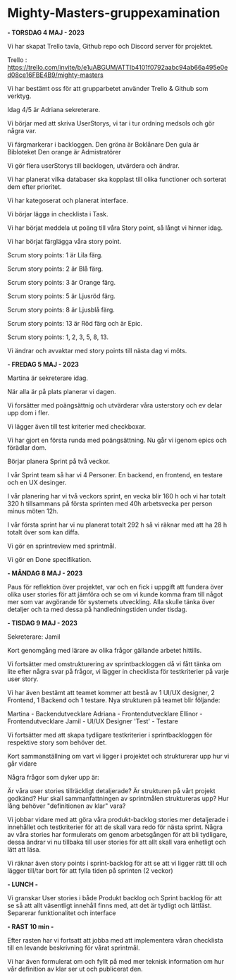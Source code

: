 
# Mighty-Masters-gruppexamination

**- TORSDAG 4 MAJ - 2023**

Vi har skapat Trello tavla, Github repo och Discord server för projektet.

Trello : https://trello.com/invite/b/e1uABGUM/ATTIb4101f0792aabc94ab66a495e0ed08ce16FBE4B9/mighty-masters

Vi har bestämt oss för att grupparbetet använder Trello & Github som verktyg.

Idag 4/5 är Adriana sekreterare. 

Vi börjar med att skriva UserStorys, vi tar i tur ordning medsols och gör några var.

Vi färgmarkerar i backloggen.
Den gröna är Boklånare 
Den gula är Bibloteket
Den orange är Admistratörer

Vi gör flera userStorys till backlogen, utvärdera och ändrar.

Vi har planerat vilka databaser ska kopplast till olika functioner och sorterat dem efter prioritet.

Vi har kategoserat och planerat interface.

Vi börjar lägga in checklista i Task.

Vi har börjat meddela ut poäng till våra Story point, så långt vi hinner idag.

Vi har börjat färglägga våra story point. 

Scrum story points: 1 är Lila färg.

Scrum story points: 2 är Blå färg.

Scrum story points: 3 är Orange färg.

Scrum story points: 5 är Ljusröd färg.

Scrum story points: 8 är Ljusblå färg.

Scrum story points: 13 är Röd färg och är Epic.

Scrum story points: 1, 2, 3, 5, 8, 13.

Vi ändrar och avvaktar med story points till nästa dag vi möts.

**- FREDAG 5 MAJ - 2023**

Martina är sekreterare idag.

När alla är på plats planerar vi dagen.

Vi forsätter med poängsättnig och utvärderar våra usterstory och ev delar upp dom i fler. 

Vi lägger även till test kriterier med checkboxar.

Vi har gjort en första runda med poängsättning. Nu går vi igenom epics och förädlar dom. 

Börjar planera Sprint på två veckor. 

I vår Sprint team så har vi 4 Personer. En backend, en frontend, en testare och en UX desinger. 

I vår planering har vi två veckors sprint, en vecka blir 160 h och vi har totalt 320 h tillsammans på första sprinten med 40h arbetsvecka per person minus möten 12h.

I vår första sprint har vi nu planerat totalt 292 h så vi räknar med att ha 28 h totalt över som kan diffa.

Vi gör en sprintreview med sprintmål. 

Vi gör en Done specifikation.

**- MÅNDAG 8 MAJ - 2023**

Paus för reflektion över projektet, var och en fick i uppgift att fundera över olika user stories för att jämföra och se om vi kunde komma fram till något mer som var avgörande för systemets utveckling. Alla skulle tänka över detaljer och ta med dessa på handledningstiden under tisdag.


**- TISDAG 9 MAJ - 2023**

Sekreterare: Jamil

Kort genomgång med lärare av olika frågor gällande arbetet hittills.

Vi fortsätter med omstrukturering av sprintbackloggen då vi fått tänka om lite efter några svar på frågor, vi lägger in checklista för testkriterier på varje user story.

Vi har även bestämt att teamet kommer att bestå av 1 UI/UX designer, 2 Frontend, 1 Backend och 1 testare.
Nya strukturen på teamet blir följande: 

Martina - Backendutvecklare
Adriana - Frontendutvecklare
Ellinor - Frontendutvecklare
Jamil - UI/UX Designer
'Test' - Testare

Vi fortsätter med att skapa tydligare testkriterier i sprintbackloggen för respektive story som behöver det.

Kort sammanställning om vart vi ligger i projektet och strukturerar upp hur vi går vidare

Några frågor som dyker upp är:

Är våra user stories tillräckligt detaljerade?
Är strukturen på vårt projekt godkänd?
Hur skall sammanfattningen av sprintmålen struktureras upp?
Hur lång behöver "definitionen av klar" vara?

Vi jobbar vidare med att göra våra produkt-backlog stories mer detaljerade i innehållet och testkriterier för att de skall vara redo för nästa sprint.
Några av våra stories har formulerats om genom arbetsgången för att bli tydligare, dessa ändrar vi nu tillbaka till user stories för att allt skall vara enhetligt och lätt att läsa.

Vi räknar även story points i sprint-backlog för att se att vi ligger rätt till och lägger till/tar bort för att fylla tiden på sprinten (2 veckor)

**- LUNCH -**

Vi granskar User stories i både Produkt backlog och Sprint backlog för att se så att allt väsentligt innehåll finns med, att det är tydligt och lättläst.
Separerar funktionalitet och interface

**- RAST 10 min -**

Efter rasten har vi fortsatt att jobba med att implementera våran checklista till en levande beskrivning för vårat sprintmål.

Vi har även formulerat om och fyllt på med mer teknisk information om hur vår definition av klar ser ut och publicerat den.













